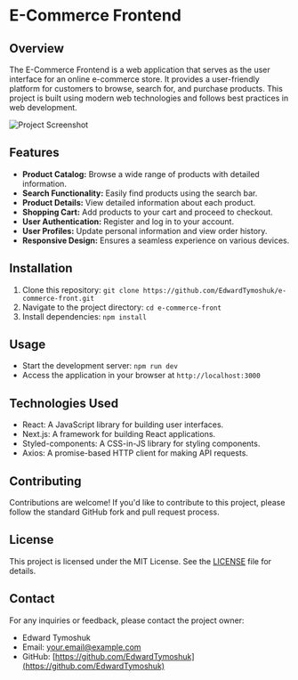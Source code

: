 # E-Commerce Frontend

## Overview
The E-Commerce Frontend is a web application that serves as the user interface for an online e-commerce store. It provides a user-friendly platform for customers to browse, search for, and purchase products. This project is built using modern web technologies and follows best practices in web development.

![Project Screenshot](@/utils/images/project-ecommerce-next-app-front.jpg)

## Features
- **Product Catalog:** Browse a wide range of products with detailed information.
- **Search Functionality:** Easily find products using the search bar.
- **Product Details:** View detailed information about each product.
- **Shopping Cart:** Add products to your cart and proceed to checkout.
- **User Authentication:** Register and log in to your account.
- **User Profiles:** Update personal information and view order history.
- **Responsive Design:** Ensures a seamless experience on various devices.

## Installation
1. Clone this repository: `git clone https://github.com/EdwardTymoshuk/e-commerce-front.git`
2. Navigate to the project directory: `cd e-commerce-front`
3. Install dependencies: `npm install`

## Usage
- Start the development server: `npm run dev`
- Access the application in your browser at `http://localhost:3000`

## Technologies Used
- React: A JavaScript library for building user interfaces.
- Next.js: A framework for building React applications.
- Styled-components: A CSS-in-JS library for styling components.
- Axios: A promise-based HTTP client for making API requests.

## Contributing
Contributions are welcome! If you'd like to contribute to this project, please follow the standard GitHub fork and pull request process.

## License
This project is licensed under the MIT License. See the [LICENSE](LICENSE) file for details.

## Contact
For any inquiries or feedback, please contact the project owner:
- Edward Tymoshuk
- Email: [your.email@example.com](mailto:your.email@example.com)
- GitHub: [https://github.com/EdwardTymoshuk](https://github.com/EdwardTymoshuk)
